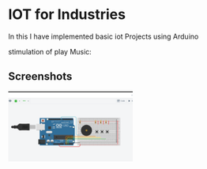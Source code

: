 # IOT for Industries
In this I have implemented basic iot Projects using Arduino

stimulation of play Music:

Screenshots
-----------

<img width="50%" src="screenshots/2.png" />
